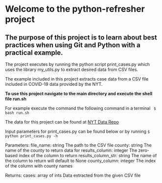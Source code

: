 
# Welcome to the python-refresher project

## The purpose of this project is to learn about best practices when using Git and Python with a practical example.

The project executes by running the python script print_cases.py which uses the library my_utils.py to extract desired data from CSV files.

The  example included in this project extracts case data from a CSV file included in COVID-19 data provided by the NYT. 

**To use this project navigate to the main directory and execute the shell file run.sh**

For example execute the command the following command in a terminal 
``` $ bash run.sh```

The data for this project can be found at [NYT Data Repo](https://github.com/nytimes/covid-19-data.git)




Input parameters for print_cases.py can be found below or by running ```$ python print_cases.py -h```

Parameters:
    file_name: string
                    The path to the CSV file
    county: string
                    The name of the county to return data for
    results_column: integer
                    The zero-based index of the column to return
    results_column_str: string
                    The name of the column to return will default to None
    county_column: integer
                    The index of the column with county names

Returns:
    cases: array of ints
              Data extracted from the given CSV file
